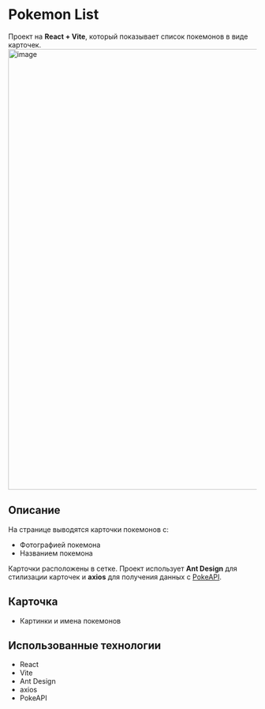 # Pokemon List

Проект на **React + Vite**, который показывает список покемонов в виде карточек.  
<img width="1883" height="892" alt="image" src="https://github.com/user-attachments/assets/34998772-1dde-4b64-bd28-e1d546cde9c2" />


##  Описание

На странице выводятся карточки покемонов с:

- Фотографией покемона
- Названием покемона

Карточки расположены в сетке. Проект использует **Ant Design** для стилизации карточек и **axios** для получения данных с [PokeAPI](https://pokeapi.co/api/v2/pokemon/).



##  Карточка

- Картинки и имена покемонов

##  Использованные технологии

- React
- Vite
- Ant Design
- axios
- PokeAPI
